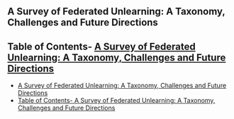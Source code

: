 ## A Survey of Federated Unlearning: A Taxonomy, Challenges and Future Directions

## Table of Contents- [A Survey of Federated Unlearning: A Taxonomy, Challenges and Future Directions](#a-survey-of-federated-unlearning-a-taxonomy-challenges-and-future-directions)
- [A Survey of Federated Unlearning: A Taxonomy, Challenges and Future Directions](#a-survey-of-federated-unlearning-a-taxonomy-challenges-and-future-directions)
- [Table of Contents- A Survey of Federated Unlearning: A Taxonomy, Challenges and Future Directions](#table-of-contents--a-survey-of-federated-unlearning-a-taxonomy-challenges-and-future-directions)


